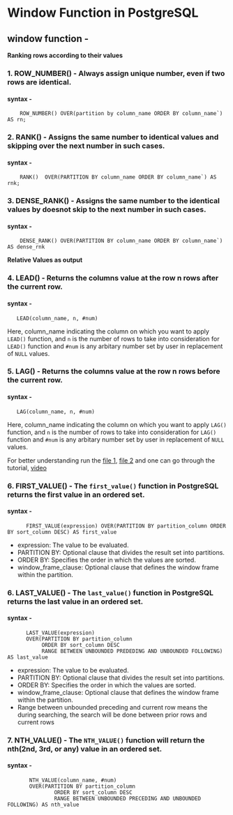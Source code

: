 # Window Function in PostgreSQL

## window function - 

**Ranking rows according to their values**

### 1. ROW_NUMBER() - Always assign unique number, even if two rows are identical.

#### syntax - 

        ROW_NUMBER() OVER(partition by column_name ORDER BY column_name`) AS rn;

### 2. RANK() -  Assigns the same number to identical values and skipping over the next number in such cases. 

#### syntax - 

        RANK()  OVER(PARTITION BY column_name ORDER BY column_name`) AS rnk;


### 3. DENSE_RANK() - Assigns the same number to the identical values by doesnot skip to the next number in such cases. 

#### syntax - 

        DENSE_RANK() OVER(PARTITION BY column_name ORDER BY column_name`) AS dense_rnk


**Relative Values as output**

### 4. LEAD() - Returns the columns value at the row n rows after the current row.

#### syntax - 

       LEAD(column_name, n, #num) 
Here, column_name indicating the column on which you want to apply `LEAD()` function, and `n` is the number of rows to take into consideration for `LEAD()` function and `#num` is any arbitary number set by user in replacement of `NULL` values.



### 5. LAG() - Returns the columns value at the row n rows before the current row.

#### syntax - 

       LAG(column_name, n, #num) 
Here, column_name indicating the column on which you want to apply `LAG()` function, and `n` is the number of rows to take into consideration for `LAG()` function and `#num` is any arbitary number set by user in replacement of `NULL` values.


For better understanding run the [file 1](https://github.com/SaibalPatraDS/PostgreSQL/blob/main/Window%20Functions/create_table_employee.sql), [file 2](https://github.com/SaibalPatraDS/PostgreSQL/blob/main/Window%20Functions/window_function.sql) and one can go through the tutorial, [video](https://youtu.be/Ww71knvhQ-s)


### 6. FIRST_VALUE() - The `first_value()` function in PostgreSQL returns the first value in an ordered set.

#### syntax - 

          FIRST_VALUE(expression) OVER(PARTITION BY partition_column ORDER BY sort_column DESC) AS first_value

  * expression: The value to be evaluated.
  * PARTITION BY: Optional clause that divides the result set into partitions.
  * ORDER BY: Specifies the order in which the values are sorted.
  * window_frame_clause: Optional clause that defines the window frame within the partition.

### 6. LAST_VALUE() - The `last_value()` function in PostgreSQL returns the last value in an ordered set.

#### syntax - 

          LAST_VALUE(expression) 
          OVER(PARTITION BY partition_column 
               ORDER BY sort_column DESC
               RANGE BETWEEN UNBOUNDED PREDEDING AND UNBOUNDED FOLLOWING) AS last_value

  * expression: The value to be evaluated.
  * PARTITION BY: Optional clause that divides the result set into partitions.
  * ORDER BY: Specifies the order in which the values are sorted.
  * window_frame_clause: Optional clause that defines the window frame within the partition.
  * Range between unbounded preceding and current row means the during searching, 
    the search will be done between prior rows and current rows

### 7. NTH_VALUE() - The `NTH_VALUE()` function will return the nth(2nd, 3rd, or any) value in an ordered set. 

#### syntax - 

           NTH_VALUE(column_name, #num)
           OVER(PARTITION BY partition_column
                   ORDER BY sort_column DESC
                   RANGE BETWEEN UNBOUNDED PRECEDING AND UNBOUNDED FOLLOWING) AS nth_value
